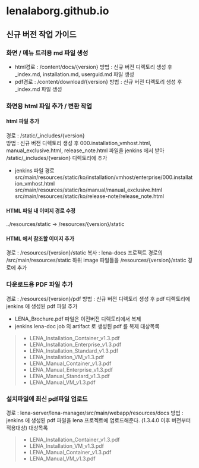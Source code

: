 # lenalaborg.github.io

## 신규 버전 작업 가이드

### 화면 / 메뉴 트리용 md 파일 생성
- html경로 : /content/docs/{version}
방법 : 신규 버전 디렉토리 생성 후 _index.md, installation.md, userguid.md 파일 생성
- pdf경로 : /content/download/{version}
방법 : 신규 버전 디렉토리 생성 후 _index.md 파일 생성

### 화면용 html 파일 추가 / 변환 작업
#### html 파일 추가
경로 : /static/_includes/{version}  
방법 : 신규 버전 디렉토리 생성 후 000.installation_vmhost.html, manual_exclusive.html, release_note.html 파일을
jenkins 에서 받아 /static/_includes/{version} 디렉토리에 추가

- jenkins 파일 경로 \
src/main/resources/static/ko/installation/vmhost/enterprise/000.installation_vmhost.html  
src/main/resources/static/ko/manual/manual_exclusive.html  
src/main/resources/static/ko/release-note/release_note.html

#### HTML 파일 내 이미지 경로 수정
../resources/static -> /resources/{version}/static

#### HTML 에서 참조할 이미지 추가
경로 : /resources/{version}/static
복사 : lena-docs 프로젝트 경로의  /src/main/resources/static 하위 image 파일들을 /resources/{version}/static 경로에 추가 

### 다운로드용 PDF 파일 추가
경로 : /resources/{version}/pdf
방법 : 신규 버전 디렉토리 생성 후 pdf 디렉토리에 jenkins 에 생성된 pdf 파일 추가

- LENA_Brochure.pdf 파일은 이전버전 디렉토리에서 복제
- jenkins lena-doc job 의 artifact 로 생성된 pdf 를 복제
대상목록
> - LENA_Installation_Container_v1.3.pdf
> - LENA_Installation_Enterprise_v1.3.pdf
> - LENA_Installation_Standard_v1.3.pdf
> - LENA_Installation_VM_v1.3.pdf
> - LENA_Manual_Container_v1.3.pdf
> - LENA_Manual_Enterprise_v1.3.pdf
> - LENA_Manual_Standard_v1.3.pdf
> - LENA_Manual_VM_v1.3.pdf

### 설치파일에 최신 pdf파일 업로드
경로 : lena-server/lena-manager/src/main/webapp/resources/docs
방법 : jenkins 에 생성된 pdf 파일을 lena 프로젝트에 업로드해준다. (1.3.4.0 이후 버전부터 적용대상)
대상목록
> - LENA_Installation_Container_v1.3.pdf
> - LENA_Installation_VM_v1.3.pdf
> - LENA_Manual_Container_v1.3.pdf
> - LENA_Manual_VM_v1.3.pdf
